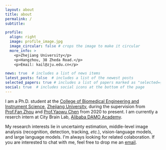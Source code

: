 ```yaml
---
layout: about
title: about
permalink: /
subtitle: 

profile:
  align: right
  image: profile_image.jpg
  image_circular: false # crops the image to make it circular
  more_info: >
    <p>Zhejiang University</p>
    <p>Hangzhou, 38 Zheda Road.</p>
    <p>Email: kail@zju.edu.cn</p>

news: true  # includes a list of news items
latest_posts: false  # includes a list of the newest posts
selected_papers: true # includes a list of papers marked as "selected={true}"
social: true  # includes social icons at the bottom of the page
---
```


I am a Ph.D. student at the [College of Biomedical Engineering and Instrument Science](http://www.cbeis.zju.edu.cn/), [Zhejiang University](https://www.zju.edu.cn/), during the supervision from [Prof.Fan Zhou](https://person.zju.edu.cn/fanzhou) and [Prof.Yaowu Chen](https://person.zju.edu.cn/0088219) from 2020 to present.
I am currently a reserch intern at City Brain Lab, [Alibaba DAMO Academy](https://damo.alibaba.com/).

My research interests lie in uncertainty estimation, middle-level image analysis (recognition, detection, tracking, _etc._), vision-language models, and large language models.
I'm always looking for related colaboration. If you are interested to chat with me, feel free to drop me an [email](kail@zju.edu.cn).

<!-- Write your biography here. Tell the world about yourself. Link to your favorite [subreddit](http://reddit.com). You can put a picture in, too. The code is already in, just name your picture `prof_pic.jpg` and put it in the `img/` folder.

Put your address / P.O. box / other info right below your picture. You can also disable any of these elements by editing `profile` property of the YAML header of your `_pages/about.md`. Edit `_bibliography/papers.bib` and Jekyll will render your [publications page](/al-folio/publications/) automatically.

Link to your social media connections, too. This theme is set up to use [Font Awesome icons](http://fortawesome.github.io/Font-Awesome/) and [Academicons](https://jpswalsh.github.io/academicons/), like the ones below. Add your Facebook, Twitter, LinkedIn, Google Scholar, or just disable all of them. -->